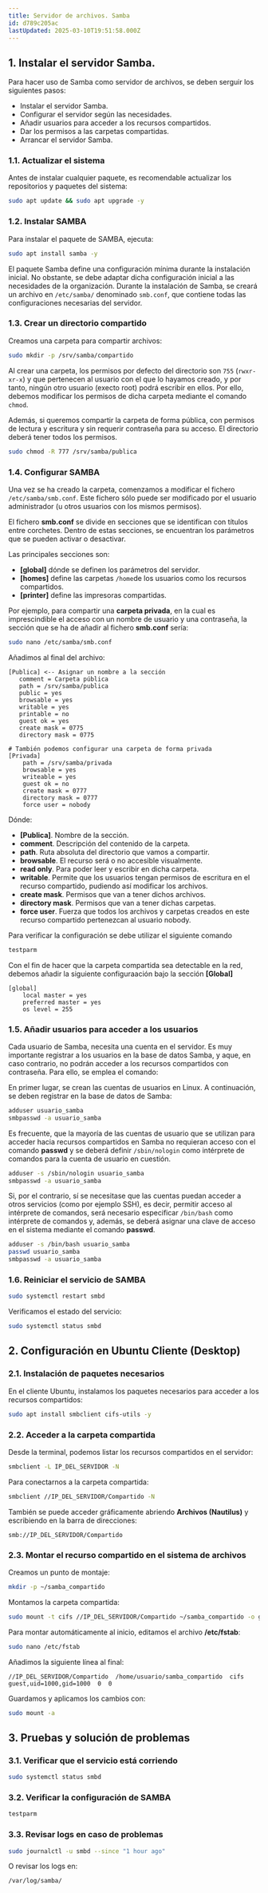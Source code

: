 ```yaml
---
title: Servidor de archivos. Samba
id: d789c205ac
lastUpdated: 2025-03-10T19:51:58.000Z
---
```


## 1. Instalar el servidor Samba.

Para hacer uso de Samba como servidor de archivos, se deben serguir los siguientes pasos:
- Instalar el servidor Samba.
- Configurar el servidor según las necesidades.
- Añadir usuarios para acceder a los recursos compartidos.
- Dar los permisos a las carpetas compartidas.
- Arrancar el servidor Samba.

### 1.1. Actualizar el sistema

Antes de instalar cualquier paquete, es recomendable actualizar los repositorios y paquetes del sistema:

```bash
sudo apt update && sudo apt upgrade -y
```

### 1.2. Instalar SAMBA

Para instalar el paquete de SAMBA, ejecuta:

```bash
sudo apt install samba -y
```

El paquete Samba define una configuración mínima durante la instalación inicial. No obstante, se debe adaptar dicha configuración inicial a las necesidades de la organización. Durante la instalación de Samba, se creará un archivo en ``/etc/samba/`` denominado ``smb.conf``, que contiene todas las configuraciones necesarias del servidor.

### 1.3. Crear un directorio compartido

Creamos una carpeta para compartir archivos:

```bash
sudo mkdir -p /srv/samba/compartido
```

Al crear una carpeta, los permisos por defecto del directorio son ``755`` (``rwxr-xr-x``) y que pertenecen al usuario con el que lo hayamos creado, y por tanto, ningún otro usuario (execto root) podrá escribir en ellos. Por ello, debemos modificar los permisos de dicha carpeta mediante el comando ``chmod``.

Además, si queremos compartir la carpeta de forma pública, con permisos de lectura y escritura y sin requerir contraseña para su acceso. El directorio deberá tener todos los permisos.
```bash
sudo chmod -R 777 /srv/samba/publica
```

### 1.4. Configurar SAMBA

Una vez se ha creado la carpeta, comenzamos a modificar el fichero ``/etc/samba/smb.conf``. Este fichero sólo puede ser modificado por el usuario administrador (u otros usuarios con los mismos permisos).

El fichero **smb.conf** se divide en secciones que se identifican con títulos entre corchetes. Dentro de estas secciones, se encuentran los parámetros que se pueden activar o desactivar.

Las principales secciones son:

- **[global]** dónde se definen los parámetros del servidor.
- **[homes]** define las carpetas ``/home``de los usuarios como los recursos compartidos.
- **[printer]** define las impresoras compartidas.

Por ejemplo, para compartir una **carpeta privada**, en la cual es imprescindible el acceso con un nombre de usuario y una contraseña, la sección que se ha de añadir al fichero **smb.conf** sería:

```bash
sudo nano /etc/samba/smb.conf
```

Añadimos al final del archivo:

``` "/srv/samba/publica" "0775"
[Publica] <-- Asignar un nombre a la sección
   comment = Carpeta pública
   path = /srv/samba/publica
   public = yes
   browsable = yes
   writable = yes
   printable = no
   guest ok = yes
   create mask = 0775
   directory mask = 0775

# También podemos configurar una carpeta de forma privada
[Privada]
	path = /srv/samba/privada
	browsable = yes
	writeable = yes
	guest ok = no
	create mask = 0777
	directory mask = 0777
	force user = nobody
```
Dónde:

- **[Publica]**. Nombre de la sección.
- **comment**. Descripción del contenido de la carpeta.
- **path**. Ruta absoluta del directorio que vamos a compartir.
- **browsable**. El recurso será o no accesible visualmente.
- **read only**. Para poder leer y escribir en dicha carpeta.
- **writable**. Permite que los usuarios tengan permisos de escritura en el recurso compartido, pudiendo así modificar los archivos.
- **create mask**. Permisos que van a tener dichos archivos. 
- **directory mask**. Permisos que van a tener dichas carpetas.
- **force user**. Fuerza que todos los archivos y carpetas creados en este recurso compartido pertenezcan al usuario nobody.

Para verificar la configuración se debe utilizar el siguiente comando

```bash
testparm
```

Con el fin de hacer que la carpeta compartida sea detectable en la red, debemos añadir la siguiente configuraación bajo la sección **[Global]**

``` "global" ins="2-4"
[global]
	local master = yes
	preferred master = yes
	os level = 255
```

### 1.5. Añadir usuarios para acceder a los usuarios
Cada usuario de Samba, necesita una cuenta en el servidor. Es muy importante registrar a los usuarios en la base de datos Samba, y aque, en caso contrario, no podrán acceder a los recursos compartidos con contraseña. Para ello, se emplea el comando:

En primer lugar, se crean las cuentas de usuarios en Linux. A continuación, se deben registrar en la base de datos de Samba:

```bash
adduser usuario_samba
smbpasswd -a usuario_samba
```
Es frecuente, que la mayoría de las cuentas de usuario que se utilizan para acceder hacia recursos compartidos en Samba no requieran acceso con el comando **passwd** y se deberá definir ``/sbin/nologin`` como intérprete de comandos para la cuenta de usuario en cuestión.

```bash
adduser -s /sbin/nologin usuario_samba
smbpasswd -a usuario_samba
```

Si, por el contrario, sí se necesitase que las cuentas puedan acceder a otros servicios (como por ejemplo SSH), es decir, permitir acceso al intérprete de comandos, será necesario especificar ``/bin/bash`` como intérprete de comandos y, además, se deberá asignar una clave de acceso en el sistema mediante el comando **passwd**.

```bash
adduser -s /bin/bash usuario_samba
passwd usuario_samba
smbpasswd -a usuario_samba
```

### 1.6. Reiniciar el servicio de SAMBA

```bash
sudo systemctl restart smbd
```

Verificamos el estado del servicio:

```bash
sudo systemctl status smbd

```

## 2. Configuración en Ubuntu Cliente (Desktop)

### 2.1. Instalación de paquetes necesarios

En el cliente Ubuntu, instalamos los paquetes necesarios para acceder a los recursos compartidos:

```bash
sudo apt install smbclient cifs-utils -y
```

### 2.2. Acceder a la carpeta compartida

Desde la terminal, podemos listar los recursos compartidos en el servidor:

```bash
smbclient -L IP_DEL_SERVIDOR -N
```

Para conectarnos a la carpeta compartida:

```bash
smbclient //IP_DEL_SERVIDOR/Compartido -N
```

También se puede acceder gráficamente abriendo **Archivos (Nautilus)** y escribiendo en la barra de direcciones:

```
smb://IP_DEL_SERVIDOR/Compartido
```

### 2.3. Montar el recurso compartido en el sistema de archivos

Creamos un punto de montaje:

```bash
mkdir -p ~/samba_compartido
```

Montamos la carpeta compartida:

```bash
sudo mount -t cifs //IP_DEL_SERVIDOR/Compartido ~/samba_compartido -o guest,uid=$(id -u),gid=$(id -g)
```

Para montar automáticamente al inicio, editamos el archivo **/etc/fstab**:

```bash
sudo nano /etc/fstab
```

Añadimos la siguiente línea al final:

```
//IP_DEL_SERVIDOR/Compartido  /home/usuario/samba_compartido  cifs  guest,uid=1000,gid=1000  0  0
```

Guardamos y aplicamos los cambios con:

```bash
sudo mount -a
```


## 3. Pruebas y solución de problemas

### 3.1. Verificar que el servicio está corriendo

```bash
sudo systemctl status smbd
```

### 3.2. Verificar la configuración de SAMBA

```bash
testparm
```

### 3.3. Revisar logs en caso de problemas

```bash
sudo journalctl -u smbd --since "1 hour ago"
```

O revisar los logs en:

```bash
/var/log/samba/
```
<!--stackedit_data:
eyJoaXN0b3J5IjpbLTU3MzY2MzE5OSwtOTEwNTM1ODA5XX0=
-->
